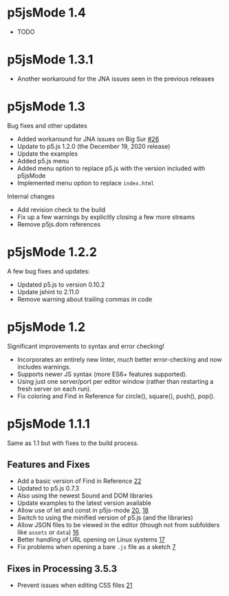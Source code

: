 # p5jsMode 1.4

* TODO


# p5jsMode 1.3.1

* Another workaround for the JNA issues seen in the previous releases


# p5jsMode 1.3

Bug fixes and other updates

* Added workaround for JNA issues on Big Sur [#26](https://github.com/fathominfo/processing-p5js-mode/issues/26)
* Update to p5.js 1.2.0 (the December 19, 2020 release)
* Update the examples
* Added p5.js menu
* Added menu option to replace p5.js with the version included with p5jsMode
* Implemented menu option to replace `index.html`

Internal changes

* Add revision check to the build
* Fix up a few warnings by explicitly closing a few more streams
* Remove p5js.dom references


# p5jsMode 1.2.2

A few bug fixes and updates:

* Updated p5.js to version 0.10.2
* Update jshint to 2.11.0
* Remove warning about trailing commas in code


# p5jsMode 1.2

Significant improvements to syntax and error checking!

* Incorporates an entirely new linter, *much* better error-checking and now includes warnings.
* Supports newer JS syntax (more ES6+ features supported).
* Using just one server/port per editor window (rather than restarting a fresh server on each run).
* Fix coloring and Find in Reference for circle(), square(), push(), pop().


# p5jsMode 1.1.1

Same as 1.1 but with fixes to the build process.

## Features and Fixes
* Add a basic version of Find in Reference [22](https://github.com/fathominfo/processing-p5js-mode/issues/22)
* Updated to p5.js 0.7.3
* Also using the newest Sound and DOM libraries
* Update examples to the latest version available
* Allow use of let and const in p5js-mode [20](https://github.com/fathominfo/processing-p5js-mode/issues/20), [18](https://github.com/fathominfo/processing-p5js-mode/issues/18)
* Switch to using the minified version of p5.js (and the libraries)
* Allow JSON files to be viewed in the editor (though not from subfolders like `assets` or `data`) [16](https://github.com/fathominfo/processing-p5js-mode/issues/16)
* Better handling of URL opening on Linux systems [17](https://github.com/fathominfo/processing-p5js-mode/issues/17)
* Fix problems when opening a bare `.js` file as a sketch [7](https://github.com/fathominfo/processing-p5js-mode/issues/7)

## Fixes in Processing 3.5.3
* Prevent issues when editing CSS files [21](https://github.com/fathominfo/processing-p5js-mode/issues/21)
